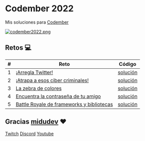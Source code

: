 # Codember 2022

Mis soluciones para [Codember](https://codember.dev/)

[![codember2022.png](https://i.postimg.cc/0yZ0yzfr/codember2022.png)](https://postimg.cc/w1ymWTnd)

## Retos :computer:

| #   | Reto                                                                     | Código                                 |
| --- | ------------------------------------------------------------------------ | -------------------------------------- |
| 1   | [¡Arregla Twitter!](./src/challenge01/README.md)                         | [solución](./src/challenge01/index.js) |
| 2   | [¡Atrapa a esos ciber criminales!](./src/challenge01/README.md)          | [solución](./src/challenge02/index.js) |
| 3   | [La zebra de colores](./src/challenge03/README.md)                       | [solución](./src/challenge03/index.js) |
| 4   | [Encuentra la contraseña de tu amigo](./src/challenge04/README.md)       | [solución](./src/challenge04/index.js) |
| 5   | [Battle Royale de frameworks y bibliotecas](./src/challenge05/README.md) | [solución](./src/challenge05/index.js) |

## Gracias [midudev](https://twitter.com/midudev) :heart:

[Twitch](https://twitch.tv/midudev) [Discord](https://discord.gg/midudev) [Youtube](https://youtube.com/midudev)
